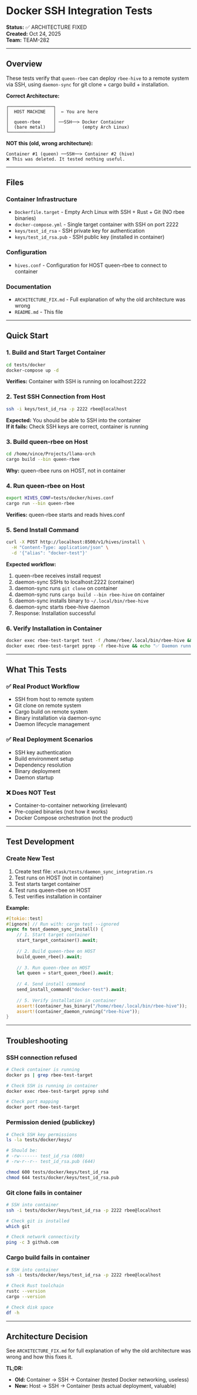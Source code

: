 # Docker SSH Integration Tests

**Status:** ✅ ARCHITECTURE FIXED  
**Created:** Oct 24, 2025  
**Team:** TEAM-282

---

## Overview

These tests verify that `queen-rbee` can deploy `rbee-hive` to a remote system via SSH, using `daemon-sync` for git clone + cargo build + installation.

**Correct Architecture:**
```
┌─────────────────┐
│  HOST MACHINE   │  ← You are here
│                 │
│  queen-rbee     │ ──SSH──> Docker Container
│  (bare metal)   │          (empty Arch Linux)
└─────────────────┘
```

**NOT this (old, wrong architecture):**
```
Container #1 (queen) ──SSH──> Container #2 (hive)
❌ This was deleted. It tested nothing useful.
```

---

## Files

### Container Infrastructure
- `Dockerfile.target` - Empty Arch Linux with SSH + Rust + Git (NO rbee binaries)
- `docker-compose.yml` - Single target container with SSH on port 2222
- `keys/test_id_rsa` - SSH private key for authentication
- `keys/test_id_rsa.pub` - SSH public key (installed in container)

### Configuration
- `hives.conf` - Configuration for HOST queen-rbee to connect to container

### Documentation
- `ARCHITECTURE_FIX.md` - Full explanation of why the old architecture was wrong
- `README.md` - This file

---

## Quick Start

### 1. Build and Start Target Container

```bash
cd tests/docker
docker-compose up -d
```

**Verifies:** Container with SSH is running on localhost:2222

### 2. Test SSH Connection from Host

```bash
ssh -i keys/test_id_rsa -p 2222 rbee@localhost
```

**Expected:** You should be able to SSH into the container  
**If it fails:** Check SSH keys are correct, container is running

### 3. Build queen-rbee on Host

```bash
cd /home/vince/Projects/llama-orch
cargo build --bin queen-rbee
```

**Why:** queen-rbee runs on HOST, not in container

### 4. Run queen-rbee on Host

```bash
export HIVES_CONF=tests/docker/hives.conf
cargo run --bin queen-rbee
```

**Verifies:** queen-rbee starts and reads hives.conf

### 5. Send Install Command

```bash
curl -X POST http://localhost:8500/v1/hives/install \
  -H "Content-Type: application/json" \
  -d '{"alias": "docker-test"}'
```

**Expected workflow:**
1. queen-rbee receives install request
2. daemon-sync SSHs to localhost:2222 (container)
3. daemon-sync runs `git clone` on container
4. daemon-sync runs `cargo build --bin rbee-hive` on container
5. daemon-sync installs binary to `~/.local/bin/rbee-hive`
6. daemon-sync starts rbee-hive daemon
7. Response: Installation successful

### 6. Verify Installation in Container

```bash
docker exec rbee-test-target test -f /home/rbee/.local/bin/rbee-hive && echo "✅ Binary installed"
docker exec rbee-test-target pgrep -f rbee-hive && echo "✅ Daemon running"
```

---

## What This Tests

### ✅ Real Product Workflow
- SSH from host to remote system
- Git clone on remote system
- Cargo build on remote system
- Binary installation via daemon-sync
- Daemon lifecycle management

### ✅ Real Deployment Scenarios
- SSH key authentication
- Build environment setup
- Dependency resolution
- Binary deployment
- Daemon startup

### ❌ Does NOT Test
- Container-to-container networking (irrelevant)
- Pre-copied binaries (not how it works)
- Docker Compose orchestration (not the product)

---

## Test Development

### Create New Test

1. Create test file: `xtask/tests/daemon_sync_integration.rs`
2. Test runs on HOST (not in container)
3. Test starts target container
4. Test runs queen-rbee on HOST
5. Test verifies installation in container

**Example:**
```rust
#[tokio::test]
#[ignore] // Run with: cargo test --ignored
async fn test_daemon_sync_install() {
    // 1. Start target container
    start_target_container().await;
    
    // 2. Build queen-rbee on HOST
    build_queen_rbee().await;
    
    // 3. Run queen-rbee on HOST
    let queen = start_queen_rbee().await;
    
    // 4. Send install command
    send_install_command("docker-test").await;
    
    // 5. Verify installation in container
    assert!(container_has_binary("/home/rbee/.local/bin/rbee-hive"));
    assert!(container_daemon_running("rbee-hive"));
}
```

---

## Troubleshooting

### SSH connection refused
```bash
# Check container is running
docker ps | grep rbee-test-target

# Check SSH is running in container
docker exec rbee-test-target pgrep sshd

# Check port mapping
docker port rbee-test-target
```

### Permission denied (publickey)
```bash
# Check SSH key permissions
ls -la tests/docker/keys/

# Should be:
# -rw------- test_id_rsa (600)
# -rw-r--r-- test_id_rsa.pub (644)

chmod 600 tests/docker/keys/test_id_rsa
chmod 644 tests/docker/keys/test_id_rsa.pub
```

### Git clone fails in container
```bash
# SSH into container
ssh -i tests/docker/keys/test_id_rsa -p 2222 rbee@localhost

# Check git is installed
which git

# Check network connectivity
ping -c 3 github.com
```

### Cargo build fails in container
```bash
# SSH into container
ssh -i tests/docker/keys/test_id_rsa -p 2222 rbee@localhost

# Check Rust toolchain
rustc --version
cargo --version

# Check disk space
df -h
```

---

## Architecture Decision

See `ARCHITECTURE_FIX.md` for full explanation of why the old architecture was wrong and how this fixes it.

**TL;DR:**
- **Old:** Container → SSH → Container (tested Docker networking, useless)
- **New:** Host → SSH → Container (tests actual deployment, valuable)
